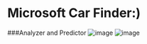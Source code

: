 # Microsoft Car Finder:)
###Analyzer and Predictor
![image](https://user-images.githubusercontent.com/88205144/170847949-30f8e374-7971-44f9-8936-d933af066803.png)
![image](https://user-images.githubusercontent.com/88205144/170847940-7133e796-7019-4bbe-af43-ac61ed04da3b.png)


